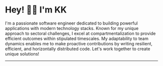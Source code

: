# Hey! 👋🏼 I'm KK

I'm a passionate software engineer dedicated to building powerful applications with modern technology stacks. Known for my unique approach to sectoral challenges, I excel at compartmentalization to provide efficient outcomes within stipulated timescales. My adaptability to team dynamics enables me to make proactive contributions by writing resilient, efficient, and horizontally distributed code. Let's work together to create unique solutions!

--- 
